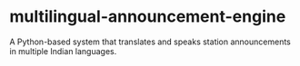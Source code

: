 # multilingual-announcement-engine
A Python-based system that translates and speaks station announcements in multiple Indian languages.
